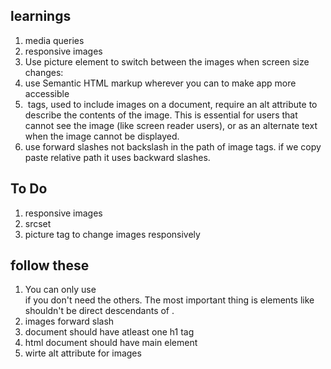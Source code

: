 ## learnings
1. media queries
2. responsive images
3. Use picture element to switch between the images when screen size changes:
4. use Semantic HTML markup wherever you can to make app more accessible
5. <img> tags, used to include images on a document, require an alt attribute to describe the contents of the image. This is essential for users that cannot see the image (like screen reader users), or as an alternate text when the image cannot be displayed.
6. use forward slashes not backslash in the path of image tags. if we copy paste relative path it uses backward slashes.

## To Do
1. responsive images
2. srcset
3. picture tag to change images responsively

## follow these
1. You can only use <main> if you don't need the others. The most important thing is elements like <div> shouldn't be direct descendants of <body>.
2. images forward slash
3. document should have atleast one h1 tag
4. html document should have main element
5. wirte alt attribute for images
